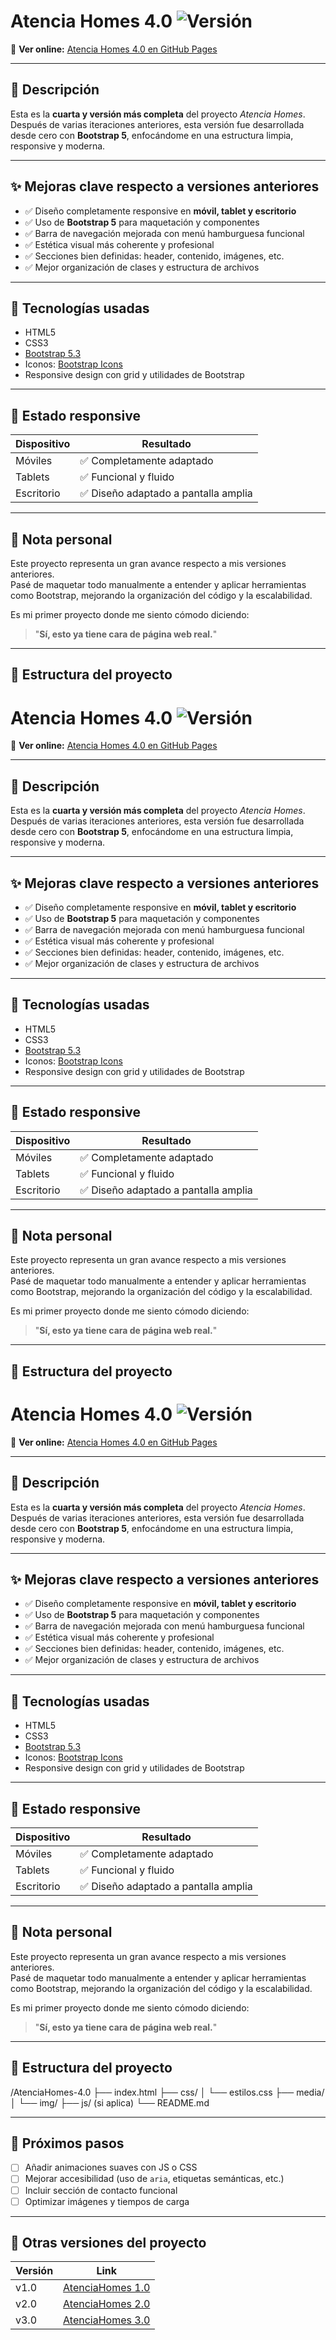 # Atencia Homes 4.0 ![Versión](https://img.shields.io/badge/versión-final-success)

🔗 **Ver online:** [Atencia Homes 4.0 en GitHub Pages](https://jesus323dev.github.io/AtenciaHomes-4.0/)

---

## 🏡 Descripción

Esta es la **cuarta y versión más completa** del proyecto *Atencia Homes*.  
Después de varias iteraciones anteriores, esta versión fue desarrollada desde cero con **Bootstrap 5**, enfocándome en una estructura limpia, responsive y moderna.

---

## ✨ Mejoras clave respecto a versiones anteriores

- ✅ Diseño completamente responsive en **móvil, tablet y escritorio**
- ✅ Uso de **Bootstrap 5** para maquetación y componentes
- ✅ Barra de navegación mejorada con menú hamburguesa funcional
- ✅ Estética visual más coherente y profesional
- ✅ Secciones bien definidas: header, contenido, imágenes, etc.
- ✅ Mejor organización de clases y estructura de archivos

---

## 🧰 Tecnologías usadas

- HTML5
- CSS3
- [Bootstrap 5.3](https://getbootstrap.com/)
- Iconos: [Bootstrap Icons](https://icons.getbootstrap.com/)
- Responsive design con grid y utilidades de Bootstrap

---

## 📱 Estado responsive

| Dispositivo   | Resultado     |
|---------------|----------------|
| Móviles       | ✅ Completamente adaptado |
| Tablets       | ✅ Funcional y fluido     |
| Escritorio    | ✅ Diseño adaptado a pantalla amplia |

---

## 🧠 Nota personal

Este proyecto representa un gran avance respecto a mis versiones anteriores.  
Pasé de maquetar todo manualmente a entender y aplicar herramientas como Bootstrap, mejorando la organización del código y la escalabilidad.

Es mi primer proyecto donde me siento cómodo diciendo:  
> "**Sí, esto ya tiene cara de página web real.**"

---

## 📂 Estructura del proyecto

# Atencia Homes 4.0 ![Versión](https://img.shields.io/badge/versión-final-success)

🔗 **Ver online:** [Atencia Homes 4.0 en GitHub Pages](https://jesus323dev.github.io/AtenciaHomes-4.0/)

---

## 🏡 Descripción

Esta es la **cuarta y versión más completa** del proyecto *Atencia Homes*.  
Después de varias iteraciones anteriores, esta versión fue desarrollada desde cero con **Bootstrap 5**, enfocándome en una estructura limpia, responsive y moderna.

---

## ✨ Mejoras clave respecto a versiones anteriores

- ✅ Diseño completamente responsive en **móvil, tablet y escritorio**
- ✅ Uso de **Bootstrap 5** para maquetación y componentes
- ✅ Barra de navegación mejorada con menú hamburguesa funcional
- ✅ Estética visual más coherente y profesional
- ✅ Secciones bien definidas: header, contenido, imágenes, etc.
- ✅ Mejor organización de clases y estructura de archivos

---

## 🧰 Tecnologías usadas

- HTML5
- CSS3
- [Bootstrap 5.3](https://getbootstrap.com/)
- Iconos: [Bootstrap Icons](https://icons.getbootstrap.com/)
- Responsive design con grid y utilidades de Bootstrap

---

## 📱 Estado responsive

| Dispositivo   | Resultado     |
|---------------|----------------|
| Móviles       | ✅ Completamente adaptado |
| Tablets       | ✅ Funcional y fluido     |
| Escritorio    | ✅ Diseño adaptado a pantalla amplia |

---

## 🧠 Nota personal

Este proyecto representa un gran avance respecto a mis versiones anteriores.  
Pasé de maquetar todo manualmente a entender y aplicar herramientas como Bootstrap, mejorando la organización del código y la escalabilidad.

Es mi primer proyecto donde me siento cómodo diciendo:  
> "**Sí, esto ya tiene cara de página web real.**"

---

## 📂 Estructura del proyecto

# Atencia Homes 4.0 ![Versión](https://img.shields.io/badge/versión-final-success)

🔗 **Ver online:** [Atencia Homes 4.0 en GitHub Pages](https://jesus323dev.github.io/AtenciaHomes-4.0/)

---

## 🏡 Descripción

Esta es la **cuarta y versión más completa** del proyecto *Atencia Homes*.  
Después de varias iteraciones anteriores, esta versión fue desarrollada desde cero con **Bootstrap 5**, enfocándome en una estructura limpia, responsive y moderna.

---

## ✨ Mejoras clave respecto a versiones anteriores

- ✅ Diseño completamente responsive en **móvil, tablet y escritorio**
- ✅ Uso de **Bootstrap 5** para maquetación y componentes
- ✅ Barra de navegación mejorada con menú hamburguesa funcional
- ✅ Estética visual más coherente y profesional
- ✅ Secciones bien definidas: header, contenido, imágenes, etc.
- ✅ Mejor organización de clases y estructura de archivos

---

## 🧰 Tecnologías usadas

- HTML5
- CSS3
- [Bootstrap 5.3](https://getbootstrap.com/)
- Iconos: [Bootstrap Icons](https://icons.getbootstrap.com/)
- Responsive design con grid y utilidades de Bootstrap

---

## 📱 Estado responsive

| Dispositivo   | Resultado     |
|---------------|----------------|
| Móviles       | ✅ Completamente adaptado |
| Tablets       | ✅ Funcional y fluido     |
| Escritorio    | ✅ Diseño adaptado a pantalla amplia |

---

## 🧠 Nota personal

Este proyecto representa un gran avance respecto a mis versiones anteriores.  
Pasé de maquetar todo manualmente a entender y aplicar herramientas como Bootstrap, mejorando la organización del código y la escalabilidad.

Es mi primer proyecto donde me siento cómodo diciendo:  
> "**Sí, esto ya tiene cara de página web real.**"

---

## 📂 Estructura del proyecto

/AtenciaHomes-4.0
├── index.html
├── css/
│ └── estilos.css
├── media/
│ └── img/
├── js/ (si aplica)
└── README.md


---

## 🚀 Próximos pasos

- [ ] Añadir animaciones suaves con JS o CSS
- [ ] Mejorar accesibilidad (uso de `aria`, etiquetas semánticas, etc.)
- [ ] Incluir sección de contacto funcional
- [ ] Optimizar imágenes y tiempos de carga

---

## 🔗 Otras versiones del proyecto

| Versión | Link |
|--------|------|
| v1.0   | [AtenciaHomes 1.0](https://jesus323dev.github.io/AtenciaHomes.com/) |
| v2.0   | [AtenciaHomes 2.0](https://jesus323dev.github.io/Atenciahomes2.0/) |
| v3.0   | [AtenciaHomes 3.0](https://jesus323dev.github.io/Atencia-Homes-3.0/) |
